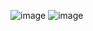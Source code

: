 ![image](https://github.com/user-attachments/assets/1e6a94dd-0b3b-4103-a6a3-ff4e157004b8)
![image](https://github.com/user-attachments/assets/e063a462-0058-4902-aedc-f5dfd05d2bab)
